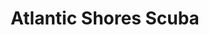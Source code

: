 ---
title: "Atlantic Shores Scuba"
address: "2, Corfannan, Maguiresbridge, Enniskillen, Co. Fermanagh BT94 4PE"
tel: "028 6638 7801"
county: "Fermanagh"
category: "Diving"
type: "Content"
lat: "54.297216"
lng: "-7.48037"
---
